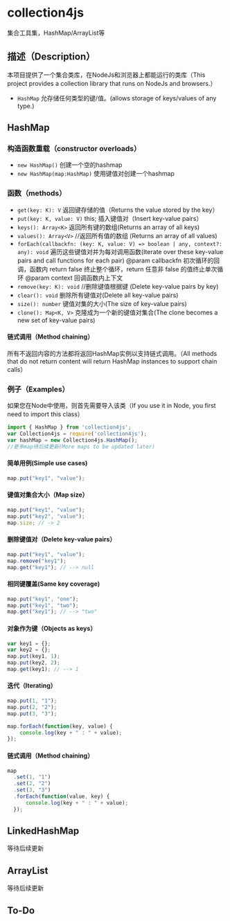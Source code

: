 # collection4js

集合工具集，HashMap/ArrayList等


## 描述（Description）

本项目提供了一个集合类库，在NodeJs和浏览器上都能运行的类库（This project provides a collection library that runs on NodeJs and browsers.）
- `HashMap` 允存储任何类型的键/值。(allows storage of keys/values of any type.)

## HashMap

### 构造函数重载（constructor overloads）
- `new HashMap()` 创建一个空的hashmap
- `new HashMap(map:HashMap)` 使用键值对创建一个hashmap


### 函数（methods）

- `get(key: K): V` 返回键存储的值（Returns the value stored by the key）
- `put(key: K, value: V)` this; 插入键值对（Insert key-value pairs）
- `keys(): Array<K>` 返回所有键的数组(Returns an array of all keys)
- `values(): Array<V>` //返回所有值的数组 (Returns an array of all values)
- `forEach(callbackfn: (key: K, value: V) => boolean | any, context?: any): void` 遍历这些键值对并为每对调用函数(Iterate over these key-value pairs and call functions for each pair)
 @param callbackfn 初次循环的回调，函数内 return false 终止整个循环，return 任意非 false 的值终止单次循环
 @param context 回调函数内上下文
- `remove(key: K): void` //删除键值根据键 (Delete key-value pairs by key)
- `clear(): void` 删除所有键值对(Delete all key-value pairs)
- `size(): number` 键值对集的大小(The size of key-value pairs)
- `clone(): Map<K, V>` 克隆成为一个新的键值对集合(The clone becomes a new set of key-value pairs)

#### 链式调用（Method chaining）

所有不返回内容的方法都将返回HashMap实例以支持链式调用。（All methods that do not return content will return HashMap instances to support chain calls）
    
    
### 例子（Examples）

如果您在Node中使用，则首先需要导入该类（If you use it in Node, you first need to import this class）

```js
import { HashMap } from 'collection4js';
var Collection4js = require('collection4js');
var hashMap = new Collection4js.HashMap();
//更多map待后续更新(More maps to be updated later)
```


#### 简单用例(Simple use cases)

```js
map.put("key1", "value");
```

#### 键值对集合大小（Map size）

```js
map.put("key1", "value");
map.put("key2", "value");
map.size; // -> 2
```

#### 删除键值对（Delete key-value pairs）

```js
map.put("key1", "value");
map.remove("key1");
map.get("key1"); // --> null
```

#### 相同键覆盖(Same key coverage)

```js
map.put("key1", "one");
map.put("key1", "two");
map.get("key1"); // --> "two"
```


#### 对象作为键（Objects as keys）

```js
var key1 = {};
var key2 = {};
map.put(key1, 1);
map.put(key2, 2);
map.get(key1); // --> 1
```

#### 迭代（Iterating）

```js
map.put(1, "1");
map.put(2, "2");
map.put(3, "3");

map.forEach(function(key, value) {
    console.log(key + " : " + value);
});
```

#### 链式调用（Method chaining）

```js
map
  .set(1, "1")
  .set(2, "2")
  .set(3, "3")
  .forEach(function(value, key) {
      console.log(key + " : " + value);
  });
```

## LinkedHashMap

等待后续更新


## ArrayList

等待后续更新


## To-Do






